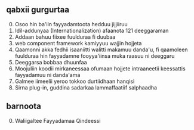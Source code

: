 ## qabxii gurgurtaa

0. Osoo hin ba'iin fayyadamtoota hedduu jijjiiruu
1. Idil-addunyaa (Internationalization) afaanota 121 deeggaraman
2. Addaan bahuu fiixee fuulduraa fi duubaa
3. web component framework kamiyyuu wajjin hojjeta
4. Qaamonni akka fedhii isaaniitti walitti makamuu danda'u, fi qaamoleen fuulduraa hin fayyadamne fooyya'iinsa muka raasuu ni deeggaru
5. Deeggarsa bobbaa dhuunfaa
6. Moojuliin koodii mirkaneessaa ofumaan hojjete intraaneetii keessattis fayyadamuu ni danda'ama
7. Galmee iimeelii yeroo tokkoo durtiidhaan hanqisi
8. Sirna plug-in, guddina sadarkaa lammaffaatiif salphaadha

## barnoota

0. Waliigaltee Fayyadamaa Qindeessi